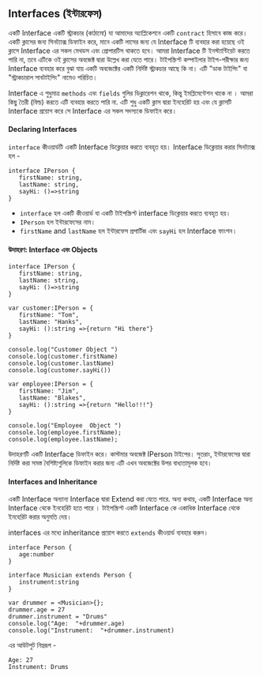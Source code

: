 ## Interfaces (ইন্টারফেস)

একটি Interface একটি স্ট্রাকচার (কাঠামো) যা আমাদের অ্যাপ্লিকেশনে একটি `contract` হিসাবে কাজ করে। একটি ক্লাসের জন্য সিনট্যাক্স ডিফাইন করে, মানে একটি লাসের জন্য যে Interface টি ব্যবহার করা হয়েছে ওই ক্লাসে Interface এর  সকল মেথডস এবং প্রোপারটিস থাকতে হবে। আমরা Interface টি ইনস্ট্যান্টিয়েট করতে পারি না, তবে এটিকে ওই ক্লাসের অবজেক্ট দ্বারা উল্লেখ করা যেতে পারে। টাইপস্ক্রিপ্ট কম্পাইলার টাইপ-পরীক্ষার জন্য Interface ব্যবহার করে বুঝা যায় একটি অবজেক্টের একটি নির্দিষ্ট স্ট্রাকচার আছে কি না। এটি "ডাক টাইপিং" বা "স্ট্রাকচারাল সাবটাইপিং" নামেও পরিচিত।

Interface এ শুধুমাত্র `methods` এবং `fields` গুলির ডিক্লারেশন থাকে, কিন্তু ইমপ্লিমেন্টেশন থাকে না । আমরা কিছু তৈরী (বিল্ড) করতে এটি ব্যবহার করতে পারি না. এটি শুধু একটি ক্লাস দ্বারা ইনহেরিট হয় এবং যে ক্লাসটি Interface প্রয়োগ করে সে Interface এর সকল সদস্যকে ডিফাইন করে।

#### Declaring Interfaces
`interface` কীওয়ার্ডটি একটি Interface ডিক্লেয়ার করতে ব্যবহৃত হয়। Interface ডিক্লেয়ার করার সিনট্যাক্স হল  -
```
interface IPerson { 
   firstName: string,
   lastName: string,
   sayHi: ()=>string 
} 
```
- `interface` হল একটি কীওয়ার্ড যা একটি টাইপস্ক্রিপ্ট interface ডিক্লেয়ার করতে ব্যবহৃত হয়।
- `IPerson` হল ইন্টারফেসের নাম।
- `firstName` and `lastName` হল ইন্টারফেস প্রপার্টিজ এবং `sayHi` হল Interface ফাংশন।

#### উদাহরণ: Interface এবং Objects

```
interface IPerson { 
   firstName: string, 
   lastName: string, 
   sayHi: ()=>string 
} 

var customer:IPerson = { 
   firstName: "Tom",
   lastName: "Hanks", 
   sayHi: ():string =>{return "Hi there"} 
} 

console.log("Customer Object ") 
console.log(customer.firstName) 
console.log(customer.lastName) 
console.log(customer.sayHi())  

var employee:IPerson = { 
   firstName: "Jim",
   lastName: "Blakes", 
   sayHi: ():string =>{return "Hello!!!"} 
} 
  
console.log("Employee  Object ") 
console.log(employee.firstName);
console.log(employee.lastName);
```
উদাহরণটি একটি Interface ডিফাইন করে। কাস্টমার অবজেক্ট IPerson টাইপের। সুতরাং, ইন্টারফেসের দ্বারা নির্দিষ্ট করা সমস্ত বৈশিষ্ট্যগুলিকে ডিফাইন করার জন্য এটি এখন অবজেক্টের উপর বাধ্যতামূলক হবে।


#### Interfaces and Inheritance
একটি Interface অন্যান্য Interface দ্বারা Extend করা যেতে পারে. অন্য কথায়, একটি Interface অন্য Interface থেকে ইনহেরিট হতে পারে । টাইপস্ক্রিপ্ট একটি Interface কে একাধিক Interface থেকে ইনহেরিট করার অনুমতি দেয়।

interfaces এর মধ্যে inheritance প্রয়োগ করতে `extends` কীওয়ার্ড ব্যবহার করুন।
```
interface Person { 
   age:number 
} 

interface Musician extends Person { 
   instrument:string 
} 

var drummer = <Musician>{}; 
drummer.age = 27 
drummer.instrument = "Drums" 
console.log("Age:  "+drummer.age)
console.log("Instrument:  "+drummer.instrument)
```
এর আউটপুট নিম্নরূপ -
```
Age: 27 
Instrument: Drums 
```
